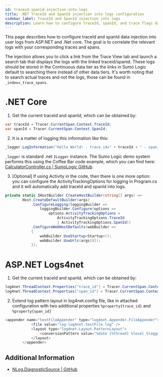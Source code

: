 ```yaml
---
id: traceid-spanid-injection-into-logs
title: .NET TraceId and SpanId injection into logs configuration
sidebar_label: TraceId and SpanId injection into logs
description: Learn how to configure traceId, spanId, and trace flags data injection into user logs in .NET applications.
---
```


This page describes how to configure traceId and spanId data injection into user logs from ASP.NET and .Net core. The goal is to correlate the relevant logs with your corresponding traces and spans.

The injection allows you to click a link from the Trace View tab and launch a search tab that displays the logs with the linked traceid/spanid. These logs should be stored in the Continuous data tier as the links in Sumo Logic default to searching there instead of other data tiers. It's worth noting that to search actual traces and not the logs, those can be found in `_index=_trace_spans`.

# .NET Core

1. Get the current traceId and spanId, which can be obtained by:
  ```cs
  var traceId = Tracer.CurrentSpan.Context.TraceId;
  var spanId = Tracer.CurrentSpan.Context.SpanId;
  ```
2. It is a matter of logging this information like this:
 ```cs
 _logger.LogInformation("Hello World! - trace_id=" + traceId + " - span_id=" + spanId);
 ```
`_logger` is standard .net `ILogger` instance. The Sumo Logic demo system performs this using the Coffee Bar code example, which you can find here: [CalculatorController.cs | SumoLogic GitHub](https://github.com/SumoLogic/the-coffee-bar/blob/main/applications/dotnet-core-the-coffee-bar-app/dotnet-core-calculator-svc/Controllers/CalculatorController.cs).

3. [Optional] If using Activity in the code, then there is one more option: you can configure the ActivityTrackingOptions for logging in Program.cs and it will automatically add traceId and spanId into logs.
```cs
private static IHostBuilder CreateHostBuilder(string[] args) =>
        Host.CreateDefaultBuilder(args)
            .ConfigureLogging(loggingBuilder =>
                loggingBuilder.Configure(options =>
                    options.ActivityTrackingOptions =
                        ActivityTrackingOptions.TraceId
                        | ActivityTrackingOptions.SpanId))
            .ConfigureWebHostDefaults(webBuilder =>
            {
                webBuilder.UseStartup<Startup>();
                webBuilder.UseUrls(args[0]);
            });
```

# ASP.NET Logs4net

1. Get the current traceId and spanId, which can be obtained by:
```cs
log4net.ThreadContext.Properties["trace_id"] = Tracer.CurrentSpan.Context.TraceId;
log4net.ThreadContext.Properties["span_id"] = Tracer.CurrentSpan.Context.SpanId;
```

2. Extend log pattern layout in log4net.config file, like in attached configuration with
two additional properties `%property{trace_id}` and `%property{span_id}`
```cs
<appender name="textFileAppender" type="log4net.Appender.FileAppender">
            <file value="log-log4net-textFile.log" />
            <layout type="log4net.Layout.PatternLayout">
                <conversionPattern value="%date [%thread] %level %logger  %property{trace_id} %property{span_id} - %message%newline" />
            </layout>
        </appender>
```

## Additional Information

*  [NLog.DiagnosticSource | GitHub](https://github.com/NLog/NLog.DiagnosticSource)

